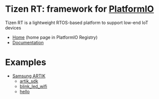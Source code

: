 
# Tizen RT: framework for [PlatformIO](https://platformio.org)

Tizen RT is a lightweight RTOS-based platform to support low-end IoT devices

* [Home](https://platformio.org/frameworks/tizenrt) (home page in PlatformIO Registry)
* [Documentation](http://docs.platformio.org/page/frameworks/tizenrt.html)

# Examples

- [Samsung ARTIK](https://github.com/platformio/platform-samsung_artik)
  * [artik_sdk](https://github.com/platformio/platform-samsung_artik/tree/master/examples/artik_sdk)
  * [blink_led_wifi](https://github.com/platformio/platform-samsung_artik/tree/master/examples/blink_led_wifi)
  * [hello](https://github.com/platformio/platform-samsung_artik/tree/master/examples/hello)

